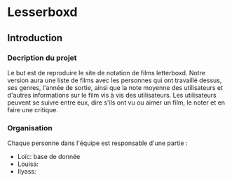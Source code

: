 # Lesserboxd
## Introduction
### Decription du projet
Le but est de reproduire le site de notation de films letterboxd.
Notre version aura une liste de films avec les personnes qui ont travaillé dessus, ses genres, l'année de sortie, ainsi que la note moyenne des utilisateurs et d'autres informations sur le film vis à vis des utilisateurs.
Les utilisateurs peuvent se suivre entre eux, dire s'ils ont vu ou aimer un film, le noter et en faire une critique.
### Organisation
Chaque personne dans l'équipe est responsable d'une partie :
- Loïc: base de donnée
- Louisa:
- Ilyass: